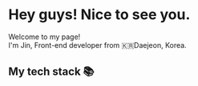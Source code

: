 <h1> Hey guys! Nice to see you. </h1>


<p>Welcome to my page! </br> I'm Jin, Front-end developer from 🇰🇷Daejeon, Korea. 

</p>
<h2> My tech stack 📚 </h2>


<!--
**jinnkimm7/jinnkimm7** is a ✨ _special_ ✨ repository because its `README.md` (this file) appears on your GitHub profile.

Here are some ideas to get you started:

- 🔭 I’m currently working on ...
- 🌱 I’m currently learning ...
-->
